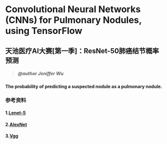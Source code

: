 # Convolutional Neural Networks (CNNs) for Pulmonary Nodules, using TensorFlow

## 天池医疗AI大赛[第一季]：ResNet-50肺癌结节概率预测
> ##### @author Jeniffer Wu

#### The probability of predicting a suspected nodule as a pulmonary nodule.
### 参考资料
#### 1.[Lenet-5](http://yann.lecun.com/exdb/publis/pdf/lecun-01a.pdf)
#### 2.[AlexNet](http://www.cs.toronto.edu/~fritz/absps/imagenet.pdf)
#### 3.[Vgg](https://arxiv.org/pdf/1409.1556.pdf)
